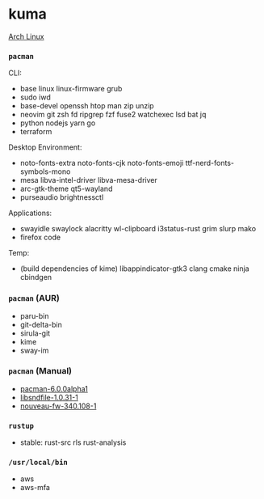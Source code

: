 kuma
========
[Arch Linux](https://archlinux.org/)

### `pacman`
CLI:

- base linux linux-firmware grub
- sudo iwd
- base-devel openssh htop man zip unzip
- neovim git zsh fd ripgrep fzf fuse2 watchexec lsd bat jq
- python nodejs yarn go
- terraform

Desktop Environment:

- noto-fonts-extra noto-fonts-cjk noto-fonts-emoji ttf-nerd-fonts-symbols-mono
- mesa libva-intel-driver libva-mesa-driver
- arc-gtk-theme qt5-wayland
- purseaudio brightnessctl

Applications:

- swayidle swaylock alacritty wl-clipboard i3status-rust grim slurp mako
- firefox code

Temp:

- (build dependencies of kime) libappindicator-gtk3 clang cmake ninja cbindgen

### `pacman` (AUR)
- paru-bin
- git-delta-bin
- sirula-git
- kime
- sway-im

### `pacman` (Manual)
- [pacman-6.0.0alpha1](http://allanmcrae.com/2020/12/pacman-6-0-0alpha1/)
- [libsndfile-1.0.31-1](https://github.com/simnalamburt/PKGBUILD/tree/main/libsndfile)
- [nouveau-fw-340.108-1](https://github.com/simnalamburt/PKGBUILD/tree/main/nouveau-fw)

### `rustup`
- stable: rust-src rls rust-analysis

### `/usr/local/bin`
- aws
- aws-mfa
